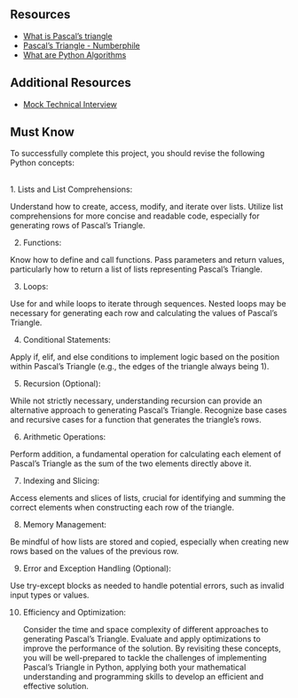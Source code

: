## Resources
- [What is Pascal’s triangle](https://www.cuemath.com/algebra/pascals-triangle/)
- [Pascal’s Triangle - Numberphile](https://www.youtube.com/watch?feature=shared&v=0iMtlus-afo&themeRefresh=1&theme=dark)
- [What are Python Algorithms](https://builtin.com/data-science/python-algorithms)


## Additional Resources
- [Mock Technical Interview](https://www.youtube.com/watch?feature=shared&v=1qw5ITr3k9E&themeRefresh=1&theme=dark)

## Must Know
<p>
To successfully complete this project, you should revise the following Python concepts:
</p>

<p>
<br>
1. Lists and List Comprehensions:

Understand how to create, access, modify, and iterate over lists.
Utilize list comprehensions for more concise and readable code, especially for generating rows of Pascal’s Triangle.

2. Functions:

Know how to define and call functions.
Pass parameters and return values, particularly how to return a list of lists representing Pascal’s Triangle.

3. Loops:

Use for and while loops to iterate through sequences.
Nested loops may be necessary for generating each row and calculating the values of Pascal’s Triangle.

4. Conditional Statements:

Apply if, elif, and else conditions to implement logic based on the position within Pascal’s Triangle (e.g., the edges of the triangle always being 1).

5. Recursion (Optional):

While not strictly necessary, understanding recursion can provide an alternative approach to generating Pascal’s Triangle.
Recognize base cases and recursive cases for a function that generates the triangle’s rows.

6. Arithmetic Operations:

Perform addition, a fundamental operation for calculating each element of Pascal’s Triangle as the sum of the two elements directly above it.

7. Indexing and Slicing:

Access elements and slices of lists, crucial for identifying and summing the correct elements when constructing each row of the triangle.

8. Memory Management:

Be mindful of how lists are stored and copied, especially when creating new rows based on the values of the previous row.

9. Error and Exception Handling (Optional):

Use try-except blocks as needed to handle potential errors, such as invalid input types or values.

10. Efficiency and Optimization:
</br></p>
Consider the time and space complexity of different approaches to generating Pascal’s Triangle.
Evaluate and apply optimizations to improve the performance of the solution.
By revisiting these concepts, you will be well-prepared to tackle the challenges of implementing Pascal’s Triangle in Python, applying both your mathematical understanding and programming skills to develop an efficient and effective solution.
